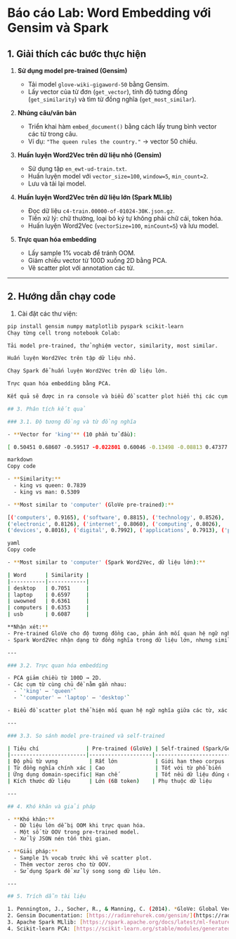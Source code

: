 # Báo cáo Lab: Word Embedding với Gensim và Spark

## 1. Giải thích các bước thực hiện

1. **Sử dụng model pre-trained (Gensim)**  
   - Tải model `glove-wiki-gigaword-50` bằng Gensim.  
   - Lấy vector của từ đơn (`get_vector`), tính độ tương đồng (`get_similarity`) và tìm từ đồng nghĩa (`get_most_similar`).

2. **Nhúng câu/văn bản**  
   - Triển khai hàm `embed_document()` bằng cách lấy trung bình vector các từ trong câu.  
   - Ví dụ: `"The queen rules the country."` → vector 50 chiều.

3. **Huấn luyện Word2Vec trên dữ liệu nhỏ (Gensim)**  
   - Sử dụng tập `en_ewt-ud-train.txt`.  
   - Huấn luyện model với `vector_size=100`, `window=5`, `min_count=2`.  
   - Lưu và tải lại model.

4. **Huấn luyện Word2Vec trên dữ liệu lớn (Spark MLlib)**  
   - Đọc dữ liệu `c4-train.00000-of-01024-30K.json.gz`.  
   - Tiền xử lý: chữ thường, loại bỏ ký tự không phải chữ cái, token hóa.  
   - Huấn luyện Word2Vec (`vectorSize=100`, `minCount=5`) và lưu model.

5. **Trực quan hóa embedding**  
   - Lấy sample 1% vocab để tránh OOM.  
   - Giảm chiều vector từ 100D xuống 2D bằng PCA.  
   - Vẽ scatter plot với annotation các từ.

---

## 2. Hướng dẫn chạy code

1. Cài đặt các thư viện:

```bash
pip install gensim numpy matplotlib pyspark scikit-learn
Chạy từng cell trong notebook Colab:

Tải model pre-trained, thử nghiệm vector, similarity, most similar.

Huấn luyện Word2Vec trên tập dữ liệu nhỏ.

Chạy Spark để huấn luyện Word2Vec trên dữ liệu lớn.

Trực quan hóa embedding bằng PCA.

Kết quả sẽ được in ra console và biểu đồ scatter plot hiển thị các cụm từ.

## 3. Phân tích kết quả

### 3.1. Độ tương đồng và từ đồng nghĩa

- **Vector for 'king'** (10 phần tử đầu):

[ 0.50451 0.68607 -0.59517 -0.022801 0.60046 -0.13498 -0.08813 0.47377 -0.61798 -0.31012 ]

markdown
Copy code

- **Similarity:**
  - king vs queen: 0.7839
  - king vs man: 0.5309

- **Most similar to 'computer' (GloVe pre-trained):**

[('computers', 0.9165), ('software', 0.8815), ('technology', 0.8526),
('electronic', 0.8126), ('internet', 0.8060), ('computing', 0.8026),
('devices', 0.8016), ('digital', 0.7992), ('applications', 0.7913), ('pc', 0.7883)]

yaml
Copy code

- **Most similar to 'computer' (Spark Word2Vec, dữ liệu lớn):**

| Word      | Similarity |
|-----------|------------|
| desktop   | 0.7051     |
| laptop    | 0.6597     |
| uwowned   | 0.6361     |
| computers | 0.6353     |
| usb       | 0.6087     |

**Nhận xét:**  
- Pre-trained GloVe cho độ tương đồng cao, phản ánh mối quan hệ ngữ nghĩa rõ ràng.  
- Spark Word2Vec nhận dạng từ đồng nghĩa trong dữ liệu lớn, nhưng similarity thấp hơn, do corpus domain-specific khác với pre-trained corpus.

---

### 3.2. Trực quan hóa embedding

- PCA giảm chiều từ 100D → 2D.  
- Các cụm từ cùng chủ đề nằm gần nhau:
  - `'king' – 'queen'`
  - `'computer' – 'laptop' – 'desktop'`  

- Biểu đồ scatter plot thể hiện mối quan hệ ngữ nghĩa giữa các từ, xác nhận model học được embedding hiệu quả.

---

### 3.3. So sánh model pre-trained và self-trained

| Tiêu chí               | Pre-trained (GloVe) | Self-trained (Spark/Gensim) |
|------------------------|--------------------|----------------------------|
| Độ phủ từ vựng          | Rất lớn            | Giới hạn theo corpus       |
| Từ đồng nghĩa chính xác | Cao                | Tốt với từ phổ biến        |
| Ứng dụng domain-specific| Hạn chế            | Tốt nếu dữ liệu đúng domain|
| Kích thước dữ liệu      | Lớn (6B token)    | Phụ thuộc dữ liệu          |

---

## 4. Khó khăn và giải pháp

- **Khó khăn:**
  - Dữ liệu lớn dễ bị OOM khi trực quan hóa.
  - Một số từ OOV trong pre-trained model.
  - Xử lý JSON nén tốn thời gian.

- **Giải pháp:**
  - Sample 1% vocab trước khi vẽ scatter plot.
  - Thêm vector zeros cho từ OOV.
  - Sử dụng Spark để xử lý song song dữ liệu lớn.

---

## 5. Trích dẫn tài liệu

1. Pennington, J., Socher, R., & Manning, C. (2014). *GloVe: Global Vectors for Word Representation.* EMNLP.  
2. Gensim Documentation: [https://radimrehurek.com/gensim/](https://radimrehurek.com/gensim/)  
3. Apache Spark MLlib: [https://spark.apache.org/docs/latest/ml-features.html#word2vec](https://spark.apache.org/docs/latest/ml-features.html#word2vec)  
4. Scikit-learn PCA: [https://scikit-learn.org/stable/modules/generated/sklearn.decomposition.PCA.html](
